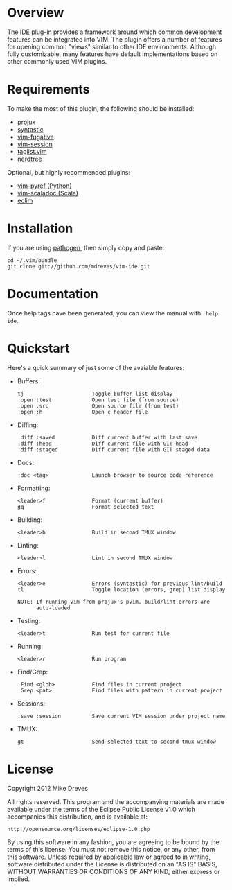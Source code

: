 # Overview

The IDE plug-in provides a framework around which common development features
can be integrated into VIM. The plugin offers a number of features for opening
common "views" similar to other IDE environments. Although fully customizable,
many features have default implementations based on other commonly used VIM
plugins.

# Requirements

To make the most of this plugin, the following should be installed:

  - [projux](https://github.com/mdreves/projux)
  - [syntastic](https://github.com/scrooloose/syntastic)
  - [vim-fugative](https://github.com/tpope/vim-fugitive)
  - [vim-session](https://github.com/xolox/vim-session)
  - [taglist.vim](https://github.com/vim-scripts/taglist.vim)
  - [nerdtree](https://github.com/scrooloose/nerdtree)

Optional, but highly recommended plugins:
  - [vim-pyref (Python)](https://github.com/xolox/vim-pyref)
  - [vim-scaladoc (Scala)](https://github.com/mdreves/vim-scaladoc)
  - [eclim](http://eclim.org/)

# Installation

If you are using [pathogen](https://github.com/tpope/vim-pathogen), then
simply copy and paste:

    cd ~/.vim/bundle
    git clone git://github.com/mdreves/vim-ide.git

# Documentation

Once help tags have been generated, you can view the manual with
`:help ide`.

# Quickstart

Here's a quick summary of just some of the avaiable features:

  - Buffers:

        tj                      Toggle buffer list display
        :open :test             Open test file (from source)
        :open :src              Open source file (from test)
        :open :h                Open c header file

  - Diffing:

        :diff :saved            Diff current buffer with last save
        :diff :head             Diff current file with GIT head
        :diff :staged           Diff current file with GIT staged data

  - Docs:

        :doc <tag>              Launch browser to source code reference

  - Formatting:

        <leader>f               Format (current buffer)
        gq                      Format selected text

  - Building:

        <leader>b               Build in second TMUX window

  - Linting:

        <leader>l               Lint in second TMUX window

  - Errors:

        <leader>e               Errors (syntastic) for previous lint/build
        tl                      Toggle location (errors, grep) list display

        NOTE: If running vim from projux's pvim, build/lint errors are
              auto-loaded

  - Testing:

        <leader>t               Run test for current file

  - Running:

        <leader>r               Run program

  - Find/Grep:

        :Find <glob>            Find files in current project
        :Grep <pat>             Find files with pattern in current project

  - Sessions:

        :save :session          Save current VIM session under project name

  - TMUX:

        gt                      Send selected text to second tmux window


# License

Copyright 2012 Mike Dreves

All rights reserved. This program and the accompanying materials
are made available under the terms of the Eclipse Public License v1.0
which accompanies this distribution, and is available at:

    http://opensource.org/licenses/eclipse-1.0.php

By using this software in any fashion, you are agreeing to be bound
by the terms of this license. You must not remove this notice, or any
other, from this software. Unless required by applicable law or agreed
to in writing, software distributed under the License is distributed
on an "AS IS" BASIS, WITHOUT WARRANTIES OR CONDITIONS OF ANY KIND,
either express or implied.
